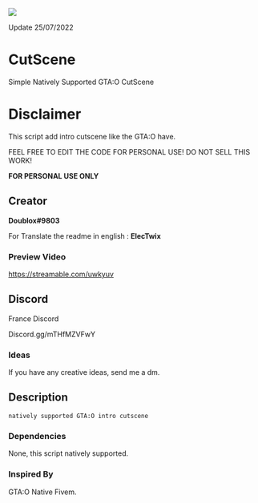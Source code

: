 <a href="https://hits.seeyoufarm.com"><img src="https://hits.seeyoufarm.com/api/count/incr/badge.svg?url=https%3A%2F%2Fgithub.com%2FDoublox%2FCutScene%2F&count_bg=%238C1134&title_bg=%23555555&icon=&icon_color=%23F10303&title=hits&edge_flat=false"/></a>

Update 25/07/2022

# CutScene
Simple Natively Supported GTA:O CutScene

# Disclaimer 
This script add intro cutscene like the GTA:O have.


FEEL FREE TO EDIT THE CODE FOR PERSONAL USE!
DO NOT SELL THIS WORK!


**FOR PERSONAL USE ONLY**


## Creator
**Doublox#9803**


For Translate the readme in english :
**ElecTwix**


### Preview Video

https://streamable.com/uwkyuv


## Discord 
France Discord

Discord.gg/mTHfMZVFwY

### Ideas
If you have any creative ideas, send me a dm.


## Description 
```
natively supported GTA:O intro cutscene
```

### Dependencies

None, this script natively supported.

### Inspired By

GTA:O
Native Fivem.

